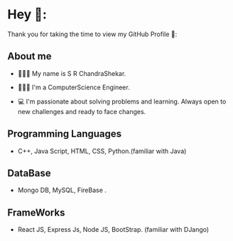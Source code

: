 <!-- - 👋 Hi, I’m S R Chandra Shekar
- 👀 I’m interested in Web Development and Competetive Coding ...
- 🌱 I’m currently learning React Native...
- 📫 How to reach me ... -->


# Hey 👋:

Thank you for taking the time to view my GitHub Profile 🖤:

## About me

- 🙋🏻‍♂️ My name is S R ChandraShekar.

- 👨🏻‍💻 I'm a ComputerScience Engineer.

- 💻 I'm passionate about solving problems and learning. Always open to new challenges and ready to face changes.

## Programming Languages

* C++, Java Script, HTML, CSS, Python.(familiar with Java)

## DataBase

*  Mongo DB, MySQL, FireBase .

## FrameWorks

* React JS, Express Js, Node JS, BootStrap. (familiar with DJango)






<!---
chandru007raju/chandru007raju is a ✨ special ✨ repository because its `README.md` (this file) appears on your GitHub profile.
You can click the Preview link to take a look at your changes.
--->
